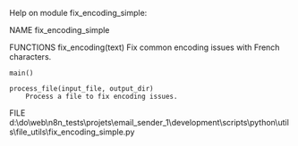 Help on module fix_encoding_simple:

NAME
    fix_encoding_simple

FUNCTIONS
    fix_encoding(text)
        Fix common encoding issues with French characters.

    main()

    process_file(input_file, output_dir)
        Process a file to fix encoding issues.

FILE
    d:\do\web\n8n_tests\projets\email_sender_1\development\scripts\python\utils\file_utils\fix_encoding_simple.py


